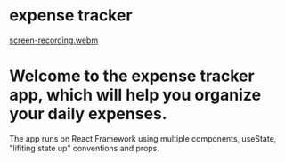 # expense tracker


[screen-recording.webm](https://user-images.githubusercontent.com/89196594/236254863-44c4d2af-9058-457f-8ef7-0706982ab5c4.webm)

# Welcome to the expense tracker app, which will help you organize your daily expenses.
The app runs on React Framework using multiple components, useState, "lifiting state up" conventions and props.
